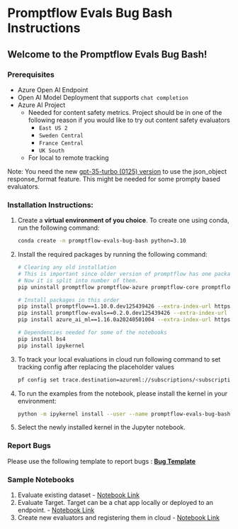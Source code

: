 # Promptflow Evals Bug Bash Instructions

## Welcome to the Promptflow Evals Bug Bash!

### Prerequisites
- Azure Open AI Endpoint
- Open AI Model Deployment that supports `chat completion`
- Azure AI Project
  - Needed for content safety metrics. Project should be in one of the following reason if you would like to try out content safety evaluators
    - `East US 2`
    - `Sweden Central`
    - `France Central`
    - `UK South`
  - For local to remote tracking

Note: You need the new [gpt-35-turbo (0125) version](https://learn.microsoft.com/en-us/azure/ai-services/openai/concepts/models#gpt-35-models) to use the json_object response_format feature. This might be needed for some prompty based evaluators.

### Installation Instructions:

1. Create a **virtual environment of you choice**. To create one using conda, run the following command:
    ```bash
    conda create -n promptflow-evals-bug-bash python=3.10
    ```
2. Install the required packages by running the following command:
    ```bash
   # Clearing any old installation
   # This is important since older version of promptflow has one package.
   # Now it is split into number of them.
    pip uninstall promptflow promptflow-azure promptflow-core promptflow-devkit promptflow-tools promptflow-evals
   
   # Install packages in this order
   pip install promptflow==1.10.0.dev125439426 --extra-index-url https://azuremlsdktestpypi.azureedge.net/promptflow
   pip install promptflow-evals==0.2.0.dev125439426 --extra-index-url https://azuremlsdktestpypi.azureedge.net/promptflow
   pip install azure_ai_ml==1.16.0a20240501004 --extra-index-url https://pkgs.dev.azure.com/azure-sdk/public/_packaging/azure-sdk-for-python/pypi/simple/

   # Dependencies needed for some of the notebooks
   pip install bs4
   pip install ipykernel 
    ```
4. To track your local evaluations in cloud run following command to set tracking config after replacing the placeholder values
   ```bash
   pf config set trace.destination=azureml://subscriptions/<subscription_id>/resourceGroups/<resource_group_name>/providers/Microsoft.MachineLearningServices/workspaces/<project_name>
   ```
4. To run the examples from the notebook, please install the kernel in your environment:
   ```bash
   python -m ipykernel install --user --name promptflow-evals-bug-bash --display-name "promptflow-evals-bug-bash"
   ```
6. Select the newly installed kernel in the Jupyter notebook.

### Report Bugs

Please use the following template to report bugs : [**Bug Template**](https://aka.ms/aicodefirst/createbug)

### Sample Notebooks

1. Evaluate existing dataset - [Notebook Link]()
2. Evaluate Target. Target can be a chat app locally or deployed to an endpoint. - [Notebook Link]()
3. Create new evaluators and registering them in cloud - [Notebook Link](https://github.com/microsoft/promptflow/blob/user/singankit/pf-evals-bug-bash/src/promptflow-evals/samples/bug-bash/LoadSaveEvals/Load_saved_evaluator.ipynb)

